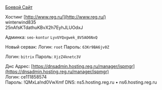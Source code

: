 [Боевой Сайт](https://dkedra.ru/)

Хостинг
[http://www.reg.ru/](http://www.reg.ru/)  
winterwind835  
25nAfsKTdathuKBvX2h7EyhJLUOdxJ

Админка:
`seo-kontur`
`LyvUYQxgwek_8V5AO6NxQ`


Новый сервак:
Логин: `root`
Пароль: `63Kr9BA6jv0Z`

Логин: `bitrix`
Пароль: `XjzZ4knetc3V`


Днс
Адрес: [https://dnsadmin.hosting.reg.ru/manager/ispmgr](https://dnsadmin.hosting.reg.ru/manager/ispmgr)  
Логин: ce111858574  
Пароль: !QMxLa!nd0VwXmf 
DNS: ns5.hosting.reg.ru • ns6.hosting.reg.ru